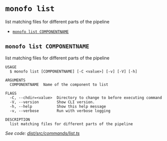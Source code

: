`monofo list`
=============

list matching files for different parts of the pipeline

* [`monofo list COMPONENTNAME`](#monofo-list-componentname)

## `monofo list COMPONENTNAME`

list matching files for different parts of the pipeline

```
USAGE
  $ monofo list [COMPONENTNAME] [-C <value>] [-v] [-V] [-h]

ARGUMENTS
  COMPONENTNAME  Name of the component to list

FLAGS
  -C, --chdir=<value>  Directory to change to before executing command
  -V, --version        Show CLI version.
  -h, --help           Show this help message
  -v, --verbose        Run with verbose logging

DESCRIPTION
  list matching files for different parts of the pipeline
```

_See code: [dist/src/commands/list.ts](https://github.com/vital-software/monofo-buildkite-plugin/blob/v5.0.13/dist/src/commands/list.ts)_
